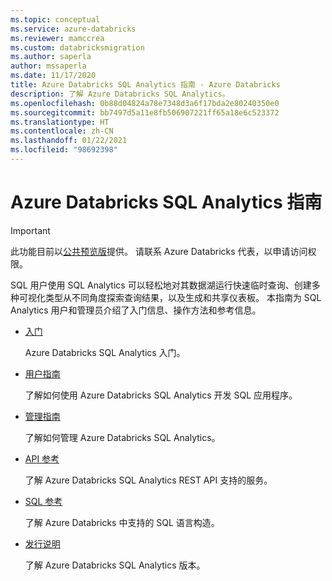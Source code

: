 ```yaml
---
ms.topic: conceptual
ms.service: azure-databricks
ms.reviewer: mamccrea
ms.custom: databricksmigration
ms.author: saperla
author: mssaperla
ms.date: 11/17/2020
title: Azure Databricks SQL Analytics 指南 - Azure Databricks
description: 了解 Azure Databricks SQL Analytics。
ms.openlocfilehash: 0b88d04824a78e7348d3a6f17bda2e80240350e0
ms.sourcegitcommit: bb7497d5a11e8fb506907221ff65a18e6c523372
ms.translationtype: HT
ms.contentlocale: zh-CN
ms.lasthandoff: 01/22/2021
ms.locfileid: "98692398"
---
```

# <a name="azure-databricks-sql-analytics-guide"></a>Azure Databricks SQL Analytics 指南

> [!IMPORTANT]
>
> 此功能目前以[公共预览版](../release-notes/release-types.md)提供。 请联系 Azure Databricks 代表，以申请访问权限。

SQL 用户使用 SQL Analytics 可以轻松地对其数据湖运行快速临时查询、创建多种可视化类型从不同角度探索查询结果，以及生成和共享仪表板。 本指南为 SQL Analytics 用户和管理员介绍了入门信息、操作方法和参考信息。

* [入门](get-started/index.md)

  Azure Databricks SQL Analytics 入门。

* [用户指南](user/index.md)

  了解如何使用 Azure Databricks SQL Analytics 开发 SQL 应用程序。

* [管理指南](admin/index.md)

  了解如何管理 Azure Databricks SQL Analytics。

* [API 参考](api/index.md)

  了解 Azure Databricks SQL Analytics REST API 支持的服务。

* [SQL 参考](language-manual/index.md)

  了解 Azure Databricks 中支持的 SQL 语言构造。

* [发行说明](release-notes/index.md)

  了解 Azure Databricks SQL Analytics 版本。